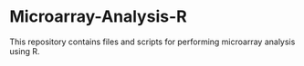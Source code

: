 # Microarray-Analysis-R
This repository contains files and scripts for performing microarray analysis using R.
